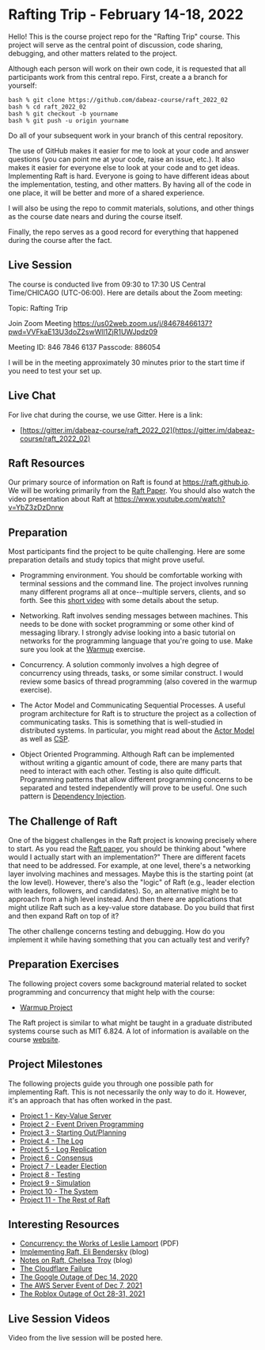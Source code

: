# Rafting Trip - February 14-18, 2022

Hello! This is the course project repo for the "Rafting Trip"
course.  This project will serve as the central point of discussion, code
sharing, debugging, and other matters related to the project.

Although each person will work on their own code, it is requested
that all participants work from this central repo. First, create a
a branch for yourself:

    bash % git clone https://github.com/dabeaz-course/raft_2022_02
    bash % cd raft_2022_02
    bash % git checkout -b yourname
    bash % git push -u origin yourname

Do all of your subsequent work in your branch of this central repository. 

The use of GitHub makes it easier for me to look at your code and
answer questions (you can point me at your code, raise an issue,
etc.).  It also makes it easier for everyone else to look at your code
and to get ideas.  Implementing Raft is hard. Everyone is going to
have different ideas about the implementation, testing, and other
matters.  By having all of the code in one place, it will be better
and more of a shared experience.

I will also be using the repo to commit materials, solutions, and 
other things as the course date nears and during the course itself.

Finally, the repo serves as a good record for everything that happened
during the course after the fact.  

## Live Session

The course is conducted live from 09:30 to 17:30 US Central Time/CHICAGO
(UTC-06:00).  Here are details about the Zoom meeting:

Topic: Rafting Trip

Join Zoom Meeting
https://us02web.zoom.us/j/84678466137?pwd=VVFkaE13U3doZ2swWll1ZjR1UWJpdz09

Meeting ID: 846 7846 6137
Passcode: 886054

I will be in the meeting approximately 30 minutes prior to the start
time if you need to test your set up.

## Live Chat

For live chat during the course, we use Gitter.  Here is a link:

* [https://gitter.im/dabeaz-course/raft_2022_02](https://gitter.im/dabeaz-course/raft_2022_02)

## Raft Resources

Our primary source of information on Raft is found at
https://raft.github.io.  We will be working primarily from the [Raft Paper](https://raft.github.io/raft.pdf).
You should also watch the video presentation about Raft at https://www.youtube.com/watch?v=YbZ3zDzDnrw

## Preparation

Most participants find the project to be quite challenging.  Here are some preparation
details and study topics that might prove useful.

* Programming environment. You should be comfortable working with terminal sessions and
the command line.  The project involves running many different programs all at once--multiple
servers, clients, and so forth.  See this [short video](https://vimeo.com/401115908/a81c795591)
with some details about the setup.

* Networking. Raft involves sending messages between machines.  This
needs to be done with socket programming or some other kind of
messaging library.  I strongly advise looking into a basic tutorial on
networks for the programming language that you're going to use. Make
sure you look at the [Warmup](docs/Warmup.md) exercise.

* Concurrency.  A solution commonly involves a high degree of concurrency using threads,
tasks, or some similar construct. I would review some basics of thread programming (also covered in the
warmup exercise).

* The Actor Model and Communicating Sequential Processes. A useful program architecture
for Raft is to structure the project as a collection of communicating tasks. This is
something that is well-studied in distributed systems.  In particular, you might read
about the [Actor Model](https://en.wikipedia.org/wiki/Actor_model) as well as
[CSP](https://en.wikipedia.org/wiki/Communicating_sequential_processes).

* Object Oriented Programming. Although Raft can be implemented without writing
a gigantic amount of code, there are many parts that need to interact with each other.
Testing is also quite difficult. Programming patterns that allow different programming
concerns to be separated and tested independently will prove to be useful.
One such pattern is [Dependency Injection](https://en.wikipedia.org/wiki/Dependency_injection).

## The Challenge of Raft

One of the biggest challenges in the Raft project is knowing precisely
where to start.  As you read the [Raft paper](https://raft.github.io/raft.pdf), you should be thinking
about "where would I actually start with an implementation?"  There
are different facets that need to be addressed.  For example, at one
level, there's a networking layer involving machines and
messages. Maybe this is the starting point (at the low level).
However, there's also the "logic" of Raft (e.g., leader election
with leaders, followers, and candidates). So, an alternative might be to
approach from a high level instead.  And then there are applications
that might utilize Raft such as a key-value store database. Do you
build that first and then expand Raft on top of it?

The other challenge concerns testing and debugging.  How do you
implement it while having something that you can actually test and
verify?

## Preparation Exercises

The following project covers some background material related to socket
programming and concurrency that might help with the course:

* [Warmup Project](docs/Warmup.md)

The Raft project is similar to what might be taught in a graduate
distributed systems course such as MIT 6.824. A lot of information is
available on the course
[website](https://pdos.csail.mit.edu/6.824/index.html).

## Project Milestones

The following projects guide you through one possible path for implementing Raft.
This is not necessarily the only way to do it.  However, it's an approach
that has often worked in the past.

* [Project 1 - Key-Value Server](docs/Project1_KeyValue.md)
* [Project 2 - Event Driven Programming](docs/Project2_Events.md)
* [Project 3 - Starting Out/Planning](docs/Project3_Planning.md)
* [Project 4 - The Log](docs/Project4_TheLog.md)
* [Project 5 - Log Replication](docs/Project5_LogReplication.md)
* [Project 6 - Consensus](docs/Project6_Consensus.md)
* [Project 7 - Leader Election](docs/Project7_LeaderElection.md)
* [Project 8 - Testing](docs/Project8_Testing.md)
* [Project 9 - Simulation](docs/Project9_Simulation.md)
* [Project 10 - The System](docs/Project10_Systems.md)
* [Project 11 - The Rest of Raft](docs/Project11_Everything.md)

## Interesting Resources

* [Concurrency: the Works of Leslie Lamport](docs/documents/3335772.pdf) (PDF)
* [Implementing Raft, Eli Bendersky](https://eli.thegreenplace.net/2020/implementing-raft-part-0-introduction/) (blog)
* [Notes on Raft, Chelsea Troy](https://chelseatroy.com/tag/raft/) (blog)
* [The Cloudflare Failure](https://blog.cloudflare.com/a-byzantine-failure-in-the-real-world/)
* [The Google Outage of Dec 14, 2020](https://status.cloud.google.com/incident/zall/20013#20013004)
* [The AWS Server Event of Dec 7, 2021](https://aws.amazon.com/message/12721/)
* [The Roblox Outage of Oct 28-31, 2021](https://blog.roblox.com/2022/01/roblox-return-to-service-10-28-10-31-2021/)

## Live Session Videos

Video from the live session will be posted here.
